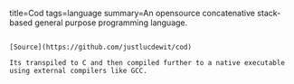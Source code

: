 title=Cod
tags=language
summary=An opensource concatenative stack-based general purpose programming language.
~~~~~~

[Source](https://github.com/justlucdewit/cod)

Its transpiled to C and then compiled further to a native executable using external compilers like GCC.
